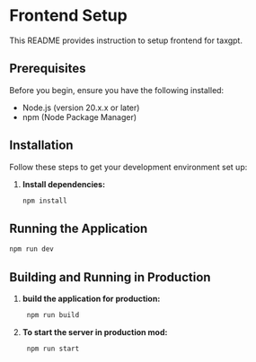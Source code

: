 # Frontend Setup

This README provides instruction to setup frontend for taxgpt.

## Prerequisites

Before you begin, ensure you have the following installed:
- Node.js (version 20.x.x or later)
- npm (Node Package Manager)

## Installation

Follow these steps to get your development environment set up:

1. **Install dependencies:**
   ```bash
   npm install
   ```

## Running the Application
   ```bash
   npm run dev
   ```
## Building and Running in Production
1. **build the application for production:**
   ```bash
    npm run build
   ```

2. **To start the server in production mod:**
   ```bash
    npm run start
   ```
